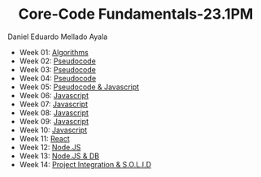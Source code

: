 # <div align="center"> Core-Code Fundamentals-23.1PM </div>
Daniel Eduardo Mellado Ayala

* Week 01: [Algorithms](https://github.com/melladodaniel/core-code-from-scratch-readme/tree/main/Week%2001 "Algorithms")
* Week 02: [Pseudocode](https://github.com/melladodaniel/core-code-from-scratch-readme/tree/main/Week%2002 "Pseudocode")
* Week 03: [Pseudocode](https://github.com/melladodaniel/core-code-from-scratch-readme/tree/main/Week%2003 "Pseudocode")
* Week 04: [Pseudocode](https://github.com/melladodaniel/core-code-from-scratch-readme/tree/main/Week%2004 "Pseudocode")
* Week 05: [Pseudocode & Javascript](https://github.com/melladodaniel/core-code-from-scratch-readme/tree/main/Week%2005 "Pseudocode & Javascript")
* Week 06: [Javascript](https://github.com/melladodaniel/core-code-from-scratch-readme/tree/main/Week%2006 "Javascript")
* Week 07: [Javascript](https://github.com/melladodaniel/core-code-from-scratch-readme/tree/main/Week%2007 "Javascript")
* Week 08: [Javascript](https://github.com/melladodaniel/core-code-from-scratch-readme/tree/main/Week%2008 "Javascript")
* Week 09: [Javascript](https://github.com/melladodaniel/core-code-from-scratch-readme/tree/main/Week%2009 "Javascript")
* Week 10: [Javascript](https://github.com/melladodaniel/core-code-from-scratch-readme/tree/main/Week%2010 "Javascript")
* Week 11: [React](https://github.com/melladodaniel/core-code-from-scratch-readme/tree/main/Week%2011 "React")
* Week 12: [Node.JS](https://github.com/melladodaniel/core-code-from-scratch-readme/tree/main/Week%2012 "Node.JS")
* Week 13: [Node.JS & DB](https://github.com/melladodaniel/core-code-from-scratch-readme/tree/main/Week%2013 "Node.JS & DB")
* Week 14: [Project Integration & S.O.L.I.D](https://github.com/melladodaniel/core-code-from-scratch-readme/tree/main/Week%2014 "Project Integration & S.O.L.I.D")
